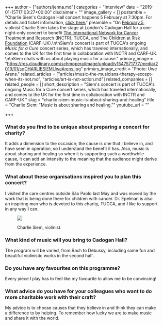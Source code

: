 +++
author = ["authors/jenna.md"]
categories = "Interview"
date = "2019-01-15T17:03:27+00:00"
disclaimer = ""
image_gallery = []
postamble = "Charlie Siem's Cadogan Hall concert happens 5 February at 7:30pm. For details and ticket information, [click here.](http://www.cadoganhall.com/event/charlie-siem-190205/)"
preamble = "On [February 5](http://www.cadoganhall.com/event/charlie-siem-190205/), violinist Charlie Siem takes the stage at London's Cadogan Hall for a one-night-only concert to benefit [The International Network for Cancer Treatment and Research](http://www.inctr.org/) (INCTR), [TUCCA](http://www.tucca.org.br/), and [The Children at Risk Foundation](http://www.carf-uk.org/) (CARF-UK).\n\nSiem's concert is part of TUCCA's ongoing _Music for a Cure_ concert series, which has traveled internationally, and comes to the UK for the first time in collaboration with INCTR and CARF-UK. \n\nSiem chats with us about playing music for a cause."
primary_image = "https://res.cloudinary.com/schmopera/image/upload/v1547571777/media/2019/01/sqCHARLIESIEMUweArens.jpg"
primary_image_credit = "Photo: Uwe Arens."
related_articles = ["articles/music-the-musicians-therapy-except-when-its-not.md", "articles/art-is-not-action.md"]
related_companies = []
related_people = []
short_description = "Siem's concert is part of TUCCA's ongoing Music for a Cure concert series, which has traveled internationally, and comes to the UK for the first time in collaboration with INCTR and CARF-UK."
slug = "charlie-siem-music-is-about-sharing-and-healing"
title = "Charlie Siem: \"Music is about sharing and healing.\""
youtube_url = ""

+++
### What do you find to be unique about preparing a concert for charity?

It adds a dimension to the occasion; the cause is one that I believe in, and have seen in operation, so I understand the benefit it has. Also, music is about sharing and healing so when it is supporting such a worthwhile cause, it can add an intensity to the meaning that the audience might derive from the experience.

### What about these organisations inspired you to plan this concert?

I visited the care centres outside São Paolo last May and was moved by the work that is being done there for children with cancer. Dr. Epelman is also an inspiring man who is devoted to this charity, TUCCA, and I like to support in any way I can.

<figure data-type="image">

![](https://res.cloudinary.com/schmopera/image/upload/v1547596741/media/2019/01/CharlieSiem.jpg)

<figcaption>Charlie Siem, violinist.</figcaption>

</figure>

### What kind of music will you bring to Cadogan Hall?

The program will be varied, from Bach to Debussy, including some fun and beautiful violinistic works in the second half.

### Do you have any favourites on this programme?

Every piece I play has to feel like my favourite to allow me to be convincing!

### What advice do you have for your colleagues who want to do more charitable work with their craft?

My advice is to choose causes that they believe in and think they can make a difference to by helping. To remember how lucky we are to make music and share it with the world.